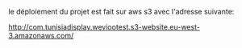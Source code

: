 le déploiement du projet est fait sur aws s3 avec l'adresse suivante:

http://com.tunisiadisplay.weviootest.s3-website.eu-west-3.amazonaws.com/



